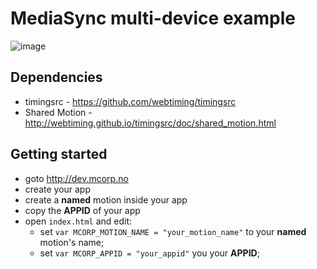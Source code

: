 # MediaSync multi-device example

![image](https://i.imgur.com/6VwZWwk.png)

## Dependencies
* timingsrc - https://github.com/webtiming/timingsrc
* Shared Motion - http://webtiming.github.io/timingsrc/doc/shared_motion.html

## Getting started
* goto http://dev.mcorp.no
* create your app
* create a **named** motion inside your app
* copy the **APPID** of your app
* open `index.html` and edit:
  * set `var MCORP_MOTION_NAME = "your_motion_name"` to your **named** motion's name;
  * set `var MCORP_APPID = "your_appid"` you your **APPID**;
<!--
1. Create a MCorp App - http://webtiming.github.io/timingsrc/doc/shared_motion.html#1-create-mcorp-app
2. Include MCorp script in your web page - http://webtiming.github.io/timingsrc/doc/shared_motion.html#2-include-mcorp-script-in-your-web-page
3. Initialise MCorp App object in your web page - http://webtiming.github.io/timingsrc/doc/shared_motion.html#3-initialise-mcorp-app-object-in-your-web-page
-->

